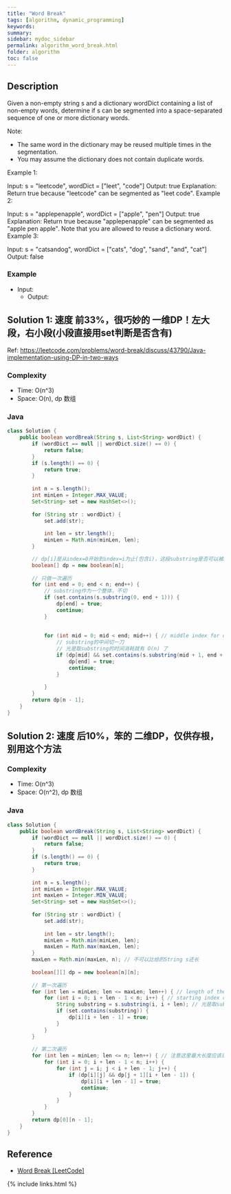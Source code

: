 ```yaml
---
title: "Word Break"
tags: [algorithm, dynamic_programming]
keywords:
summary:
sidebar: mydoc_sidebar
permalink: algorithm_word_break.html
folder: algorithm
toc: false
---
```


## Description
Given a non-empty string s and a dictionary wordDict containing a list of non-empty words, determine if s can be segmented into a space-separated sequence of one or more dictionary words.

Note:
* The same word in the dictionary may be reused multiple times in the segmentation.
* You may assume the dictionary does not contain duplicate words.

Example 1:

Input: s = "leetcode", wordDict = ["leet", "code"]
Output: true
Explanation: Return true because "leetcode" can be segmented as "leet code".
Example 2:

Input: s = "applepenapple", wordDict = ["apple", "pen"]
Output: true
Explanation: Return true because "applepenapple" can be segmented as "apple pen apple".
             Note that you are allowed to reuse a dictionary word.
Example 3:

Input: s = "catsandog", wordDict = ["cats", "dog", "sand", "and", "cat"]
Output: false

### Example
* Input: 
  * Output: 

## Solution 1: 速度 前33%，很巧妙的 一维DP！左大段，右小段(小段直接用set判断是否含有)
Ref: https://leetcode.com/problems/word-break/discuss/43790/Java-implementation-using-DP-in-two-ways

### Complexity
* Time: O(n^3)
* Space: O(n), dp 数组

### Java
```java
class Solution {
    public boolean wordBreak(String s, List<String> wordDict) {
        if (wordDict == null || wordDict.size() == 0) {
            return false;
        }
        if (s.length() == 0) {
            return true;
        }
        
        int n = s.length();
        int minLen = Integer.MAX_VALUE;
        Set<String> set = new HashSet<>();
        
        for (String str : wordDict) {
            set.add(str);
            
            int len = str.length();
            minLen = Math.min(minLen, len);
        }

        // dp[i]是从index=0开始到index=i为止(包含i)，这段substring是否可以被break好
        boolean[] dp = new boolean[n];
        
        // 只做一次遍历
        for (int end = 0; end < n; end++) {
            // substring作为一个整体，不切
            if (set.contains(s.substring(0, end + 1))) {
                dp[end] = true;
                continue;
            }
            
            
            for (int mid = 0; mid < end; mid++) { // middle index for dividing the substring
                // substring的中间切一刀 
                // 光是取substring的时间消耗就有 O(n) 了
                if (dp[mid] && set.contains(s.substring(mid + 1, end + 1))) {
                    dp[end] = true;
                    continue;
                }
                
            }
        }
        return dp[n - 1];
    }
}
```

## Solution 2: 速度 后10%，笨的 二维DP，仅供存根，别用这个方法

### Complexity
* Time: O(n^3)
* Space: O(n^2), dp 数组

### Java
```java
class Solution {
    public boolean wordBreak(String s, List<String> wordDict) {
        if (wordDict == null || wordDict.size() == 0) {
            return false;
        }
        if (s.length() == 0) {
            return true;
        }
        
        int n = s.length();
        int minLen = Integer.MAX_VALUE;
        int maxLen = Integer.MIN_VALUE;
        Set<String> set = new HashSet<>();
        
        for (String str : wordDict) {
            set.add(str);
            
            int len = str.length();
            minLen = Math.min(minLen, len);
            maxLen = Math.max(maxLen, len);
        }
        maxLen = Math.min(maxLen, n); // 不可以比给的String s还长
        
        boolean[][] dp = new boolean[n][n];
        
        // 第一次遍历
        for (int len = minLen; len <= maxLen; len++) { // length of the substring
            for (int i = 0; i + len - 1 < n; i++) { // starting index of the substring
                String substring = s.substring(i, i + len); // 光是取substring的时间消耗就有 O(n) 了
                if (set.contains(substring)) {
                    dp[i][i + len - 1] = true;
                }
            }
        }
        
        // 第二次遍历
        for (int len = minLen; len <= n; len++) { // 注意这里最大长度应该是n了！而非maxLen了
            for (int i = 0; i + len - 1 < n; i++) {
                for (int j = i; j < i + len - 1; j++) {
                    if (dp[i][j] && dp[j + 1][i + len - 1]) {
                        dp[i][i + len - 1] = true;
                        continue;
                    }
                }
            }
        }
        return dp[0][n - 1];
    }
}
```

## Reference
* [Word Break [LeetCode]](https://leetcode.com/problems/word-break/description/)

{% include links.html %}
